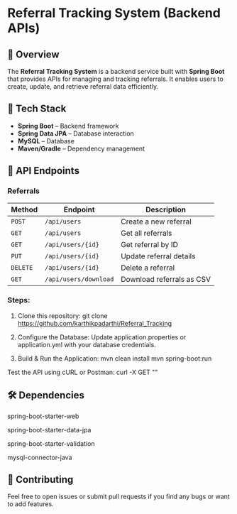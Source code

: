 # Referral Tracking System (Backend APIs)

## 📌 Overview
The **Referral Tracking System** is a backend service built with **Spring Boot** that provides APIs for managing and tracking referrals. It enables users to create, update, and retrieve referral data efficiently.

## 🚀 Tech Stack
- **Spring Boot** – Backend framework
- **Spring Data JPA** – Database interaction
- **MySQL** – Database
- **Maven/Gradle** – Dependency management

## 📌 API Endpoints
### **Referrals**
| Method | Endpoint              | Description                  |
|--------|-----------------------|------------------------------|
| `POST` | `/api/users`          | Create a new referral        |
| `GET`  | `/api/users`          | Get all referrals            |
| `GET`  | `/api/users/{id}`     | Get referral by ID           |
| `PUT`  | `/api/users/{id}`     | Update referral details      |
| `DELETE` | `/api/users/{id}`     | Delete a referral            |
| `GET`  | `/api/users/download` | Download referrals as CSV |

### Steps:
1. Clone this repository:
   git clone https://github.com/karthikpadarthi/Referral_Tracking

2. Configure the Database:
   Update application.properties or application.yml with your database credentials.

3.  Build & Run the Application:
    mvn clean install
    mvn spring-boot:run

Test the API using cURL or Postman:
curl -X GET ""

## 🛠️ Dependencies

spring-boot-starter-web

spring-boot-starter-data-jpa

spring-boot-starter-validation

mysql-connector-java

## 📌 Contributing
Feel free to open issues or submit pull requests if you find any bugs or want to add features.
